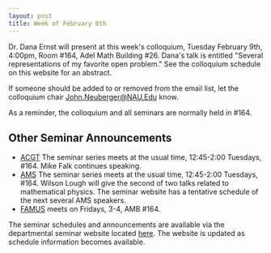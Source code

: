```yaml
---
layout: post
title: Week of February 8th
---
```


Dr. Dana Ernst will present at this week's colloquium, Tuesday February 9th, 4:00pm,
Room #164, Adel Math Building #26.
Dana's talk is entitled "Several representations of my favorite open problem."
See the colloquium schedule on this website for an abstract.

If someone should be added to or removed from the email list, 
let the colloquium chair John.Neuberger@NAU.Edu know.

As a reminder, the colloquium and all seminars are normally held in #164.

## Other Seminar Announcements ##

- [ACGT](acgtSpring2016) The seminar series meets at the usual time, 12:45-2:00 Tuesdays, #164.
     Mike Falk continues speaking.
- [AMS](amsSpring2016) The seminar series meets at the usual time, 12:45-2:00 Tuesdays, #164.
        Wilson Lough will give the second of two talks related to mathematical physics.
        The seminar website has a tentative schedule of the next several AMS speakers.
- [FAMUS](famusSpring2016) meets on Fridays, 3-4, AMB #164.

The seminar schedules and announcements are available via the departmental seminar website located [here](http://naumathstat.github.io/seminars).
The website is updated as  schedule information becomes available.


